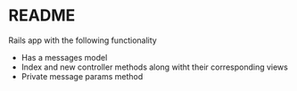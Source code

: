 # README
Rails app with the following functionality
* Has a messages model
* Index and new controller methods along witht their corresponding views
* Private message params method 
